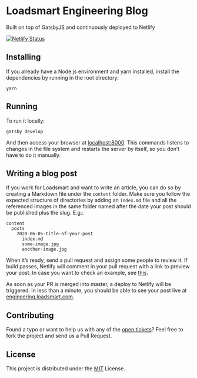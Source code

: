 # Loadsmart Engineering Blog

Built on top of GatsbyJS and continuously deployed to Netlify

[![Netlify Status](https://api.netlify.com/api/v1/badges/18394d28-4c09-4006-bb41-19a1a89445bf/deploy-status)](https://app.netlify.com/sites/loadsmart-engineering/deploys)

## Installing

If you already have a Node.js environment and yarn installed, install the dependencies by running in the root directory:

```
yarn
```

## Running

To run it locally:

```
gatsby develop
```

And then access your browser at [localhost:8000](http://localhost:8000). This commands listens to changes in the file system and restarts the server by itself, so you don’t have to do it manually.

## Writing a blog post

If you work for Loadsmart and want to write an article, you can do so by creating a Markdown file under the `content` folder. Make sure you follow the expected structure of directories by adding an `index.md` file and all the referenced images in the same folder named after the date your post should be published plus the slug. E.g.:

```
content
  posts
    2020-06-05-title-of-your-post
      index.md
      some-image.jpg
      another-image.jpg
```

When it’s ready, send a pull request and assign some people to review it. If build passes, Netlify will comment in your pull request with a link to preview your post. In case you want to check an example, see [this](https://github.com/loadsmart/blog/pull/27).

As soon as your PR is merged into master, a deploy to Netlify will be triggered. In less than a minute, you should be able to see your post live at [engineering.loadsmart.com](https://engineering.loadsmart.com).

## Contributing

Found a typo or want to help us with any of the [open tickets](https://github.com/loadsmart/blog/issues)? Feel free to fork the project and send us a Pull Request.

## License

This project is distributed under the [MIT](https://raw.githubusercontent.com/loadsmart/blog/master/LICENSE) License.
